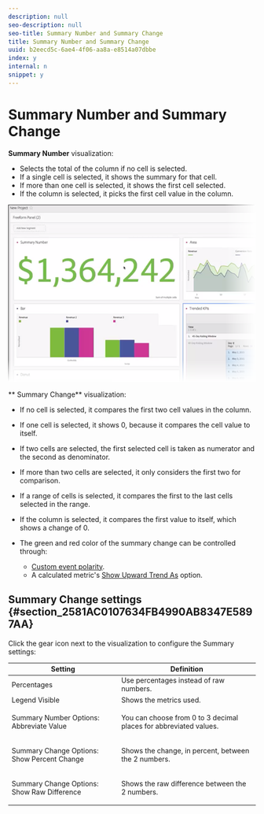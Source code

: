 ```yaml
---
description: null
seo-description: null
seo-title: Summary Number and Summary Change
title: Summary Number and Summary Change
uuid: b2eecd5c-6ae4-4f06-aa8a-e8514a07dbbe
index: y
internal: n
snippet: y
---
```


# Summary Number and Summary Change

**Summary Number** visualization:

* Selects the total of the column if no cell is selected. 
* If a single cell is selected, it shows the summary for that cell. 
* If more than one cell is selected, it shows the first cell selected. 
* If the column is selected, it picks the first cell value in the column.

![](assets/summary-number.png)

** Summary Change** visualization:

* If no cell is selected, it compares the first two cell values in the column. 
* If one cell is selected, it shows 0, because it compares the cell value to itself. 
* If two cells are selected, the first selected cell is taken as numerator and the second as denominator. 
* If more than two cells are selected, it only considers the first two for comparison. 
* If a range of cells is selected, it compares the first to the last cells selected in the range. 
* If the column is selected, it compares the first value to itself, which shows a change of 0. 
* The green and red color of the summary change can be controlled through:

    * [Custom event polarity](https://marketing.adobe.com/resources/help/en_US/reference/success_event.html). 
    * A calculated metric's [Show Upward Trend As](https://marketing.adobe.com/resources/help/en_US/analytics/calcmetrics/cm_build_metrics.html) option.

## Summary Change settings {#section_2581AC0107634FB4990AB8347E5897AA}

Click the gear icon next to the visualization to configure the Summary settings: 

<table id="table_A8179879E15A4ECC91DCEA26927F03CF"> 
 <thead> 
  <tr> 
   <th colname="col1" class="entry"> Setting </th> 
   <th colname="col2" class="entry"> Definition </th> 
  </tr>
 </thead>
 <tbody> 
  <tr> 
   <td colname="col1"> Percentages </td> 
   <td colname="col2"> Use percentages instead of raw numbers. </td> 
  </tr> 
  <tr> 
   <td colname="col1"> Legend Visible </td> 
   <td colname="col2"> Shows the metrics used. </td> 
  </tr> 
  <tr> 
   <td colname="col1"> <p>Summary Number Options: Abbreviate Value </p> </td> 
   <td colname="col2"> You can choose from 0 to 3 decimal places for abbreviated values. </td> 
  </tr> 
  <tr> 
   <td colname="col1"> <p>Summary Change Options: Show Percent Change </p> </td> 
   <td colname="col2"> Shows the change, in percent, between the 2 numbers. </td> 
  </tr> 
  <tr> 
   <td colname="col1"> <p>Summary Change Options: Show Raw Difference </p> </td> 
   <td colname="col2"> Shows the raw difference between the 2 numbers. </td> 
  </tr> 
 </tbody> 
</table>

